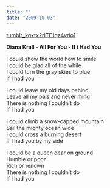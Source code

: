 ```yaml
---
title: ""
date: "2009-10-03"
---
```


[tumblr\_kqxtx2rITE1qz4vrlo1](/wp-content/uploads/2009/10/tumblr_kqxtx2rITE1qz4vrlo1.mp3)

**Diana Krall - All For You - If i Had You**

I could show the world how to smile  
I could be glad all of the while  
I could turn the gray skies to blue  
If I had you  
  
I could leave my old days behind  
Leave all my pals and never mind  
There is nothing I couldn’t do  
If I had you  
  
I could climb a snow-capped mountain  
Sail the mighty ocean wide  
I could cross a burning desert  
If I had you by my side  
  
I could be a queen dear on ground  
Humble or poor  
Rich or renown  
There is nothing I couldn’t do  
If I had you
